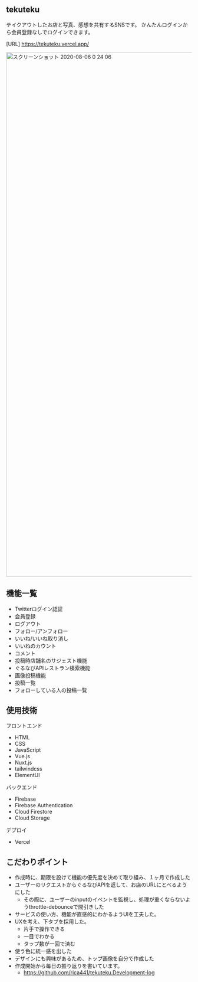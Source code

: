 ## tekuteku
テイクアウトしたお店と写真、感想を共有するSNSです。
かんたんログインから会員登録なしでログインできます。

[URL] https://tekuteku.vercel.app/

<img width="1421" alt="スクリーンショット 2020-08-06 0 24 06" src="https://user-images.githubusercontent.com/58762157/89431922-7c9f8600-d77b-11ea-9cc5-c38411b0888f.png">

## 機能一覧
- Twitterログイン認証
- 会員登録
- ログアウト
- フォロー/アンフォロー
- いいね/いいね取り消し
- いいねのカウント
- コメント
- 投稿時店舗名のサジェスト機能
- ぐるなびAPIレストラン検索機能
- 画像投稿機能
- 投稿一覧
- フォローしている人の投稿一覧

## 使用技術
フロントエンド
- HTML
- CSS
- JavaScript
- Vue.js
- Nuxt.js
- tailwindcss
- ElementUI

バックエンド
- Firebase
- Firebase Authentication
- Cloud Firestore
- Cloud Storage 

デプロイ
- Vercel

## こだわりポイント
- 作成時に、期限を設けて機能の優先度を決めて取り組み、１ヶ月で作成した
- ユーザーのリクエストからぐるなびAPIを返して、お店のURLにとべるようにした
    - その際に、ユーザーのinputのイベントを監視し、処理が重くならないようthrottle-debounceで間引きした
- サービスの使い方、機能が直感的にわかるようUIを工夫した。
- UXを考え、下タブを採用した。
    - 片手で操作できる
    - 一目でわかる
    - タップ数が一回で済む
- 使う色に統一感を出した
- デザインにも興味があるため、トップ画像を自分で作成した
- 作成開始から毎日の振り返りを書いています。
    - https://github.com/rica441/tekuteku.Development-log
